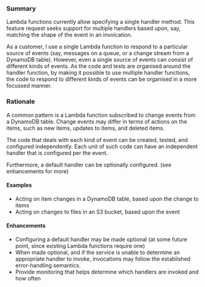 ### Summary

Lambda functions currently allow specifying a single handler method.
This feature request seeks support for multiple handlers based upon, say, matching the shape of the event in an invoication.

As a customer, I use a single Lambda function to respond to a particular source of events (say, messages on a queue, or a change stream from a DynamoDB table). However, even a single source of events can consist of different kinds of events. As the code and tests are organised around the handler function, by making it possible to use multiple handler functions, the code to respond to different kinds of events can be organised in a more focussed manner.

### Rationale

A common pattern is a Lambda function subscribed to change events from a DynamoDB table. Change events may differ in terms of actions on the items, such as new items, updates to items, and deleted items.

The code that deals with each kind of event can be created, tested, and configured independently. Each unit of such code can have an independent handler that is configured per the event. 

Furthermore, a default handler can be optionally configured. (see enhancements for more)

#### Examples

- Acting on item changes in a DynamoDB table, based upon the change to items
- Acting on changes to files in an S3 bucket, based upon the event

#### Enhancements

- Configuring a default handler may be made optional (at some future point, since existing Lambda functions require one)
- When made optional, and if the service is unable to determine an appropriate handler to invoke, invocations may follow the established error-handling semantics.
- Provide monitoring that helps determine which handlers are invoked and how often
